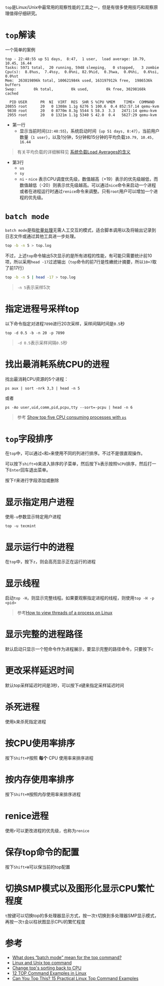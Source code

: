 `top`是Linux/Unix中最常用的观察性能的工具之一，但是有很多使用技巧和观察原理值得仔细研究。

# `top`解读

一个简单的案例

```
top - 22:48:55 up 51 days,  8:47,  1 user,  load average: 10.79, 10.45, 16.44
Tasks: 5971 total,  20 running, 5948 sleeping,   0 stopped,   3 zombie
Cpu(s):  8.8%us,  7.4%sy,  0.0%ni, 82.9%id,  0.3%wa,  0.0%hi,  0.6%si,  0.0%st
Mem:  263819896k total, 100621984k used, 163197912k free,  1986536k buffers
Swap:        0k total,        0k used,        0k free, 30298168k cached

  PID USER      PR  NI  VIRT  RES  SHR S %CPU %MEM    TIME+  COMMAND
20855 root      20   0 1308m 1.1g 6276 S 100.6  0.4 852:57.14 qemu-kvm
 9830 root      20   0 8770m 8.3g 5544 S 58.3  3.3   2471:14 qemu-kvm
 2955 root      20   0 1321m 1.1g 5340 S 42.0  0.4   5627:29 qemu-kvm
```

* 第一行
  * 显示当前时间(`22:48:55`)，系统启动时间（`up 51 days, 8:47`），当前用户数量（`1 user`），以及1分钟，5分钟和15分钟的平均负载`10.79, 10.45, 16.44`

> 有关平均负载的详细解释见 [系统负载Load Averages的含义](../../kernel/cpu/system_load_averages)

* 第3行
  * `us`
  * `sy`
  * `ni` - `nice` 表示CPU调度优先级，数值越高（+19）表示的优先级越低，而数值越低（-20）则表示优先级越高。可以通过`nice`命令来启动一个进程或者在进程运行时通过`renice`命令来调整。只有`root`用户可以增加一个进程的优先级。

# `batch mode`

`batch mode`是指[批量处理](https://en.wikipedia.org/wiki/Batch_processing)无需人工交互的模式，适合脚本调用以及将输出记录到日志文件或通过其他工具进一步处理。

```bash
top -b -n 5 > top.log
```

不过，上述`top`命令输出5次显示的是所有进程的性能，有可能只需要统计前10项，所以采用`head -17`过滤输出（`top`命令的前7行是性嫩统计摘要，所以`10+7`取了前17行）

```bash
top -b -n 5 | head -17 > top.log
```

> `-n 5`表示采样5次

# 指定进程号采样top

以下命令指定对进程`7890`进行20次采样，采样间隔时间是`0.5`秒

```
top -d 0.5 -b -n 20 -p 7890
```

> `-d 0.5`表示采样间隔`0.5`秒

# 找出最消耗系统CPU的进程

找出最消耗CPU资源的5个进程：

```
ps aux | sort -nrk 3,3 | head -n 5
```

或者

```
ps -Ao user,uid,comm,pid,pcpu,tty --sort=-pcpu | head -n 6
```

> 参考 [Show top five CPU consuming processes with `ps`](http://unix.stackexchange.com/questions/13968/show-top-five-cpu-consuming-processes-with-ps)

# `top`字段排序

在`top`中，可以通过`<`和`>`来使用不同的列进行排序。不过不是很直观操作。

可以按下`shift+O`来进入排序的子菜单，然后按下`k`表示按照`%CPU`排序，然后打一下`Enter`回车退出菜单。

按下`f`来进行字段添加或删除

# 显示指定用户进程

使用`-u`参数显示特定用户进程

```
top -u tecmint
```

# 显示运行中的进程

在`top`中，按下`z`，则会高亮显示正在运行的进程

# 显示线程

启动`top -H`，则显示完整线程。如果要观察指定进程的线程，则使用`top -H -p <pid>`

> 参考[How to view threads of a process on Linux](http://ask.xmodulo.com/view-threads-process-linux.html)

# 显示完整的进程路径

默认启动只显示一个短命令作为进程展示，要显示完整的路径命令，只要按下`c`

# 更改采样延迟时间

默认top采样延迟时间是3秒，可以按下`d`键来指定采样延迟时间

# 杀死进程

使用`k`来杀死指定进程

# 按CPU使用率排序

按下`Shift+P`按照 **每个** CPU 使用率来排序进程

# 按内存使用率排序

按下`Shift+M`按照内存使用率来排序进程

# renice进程

使用`r`可以更改进程的优先级，也称为`renice`

# 保存top命令的配置

按下`Shift+W`可以保当前的top配置

# 切换SMP模式以及图形化显示CPU繁忙程度

`t`按键可以切换top的多处理器显示方式，按一次`t`切换到多处理器SMP显示模式，再按一次`t`会以柱状图显示CPU的繁忙程度

# 参考

* [What does “batch mode” mean for the top command?](http://unix.stackexchange.com/questions/138484/what-does-batch-mode-mean-for-the-top-command)
* [Linux and Unix top command](http://www.computerhope.com/unix/top.htm)
* [Change top's sorting back to CPU](http://unix.stackexchange.com/questions/158584/change-tops-sorting-back-to-cpu)
* [12 TOP Command Examples in Linux](http://www.tecmint.com/12-top-command-examples-in-linux/)
* [Can You Top This? 15 Practical Linux Top Command Examples](http://www.thegeekstuff.com/2010/01/15-practical-unix-linux-top-command-examples)